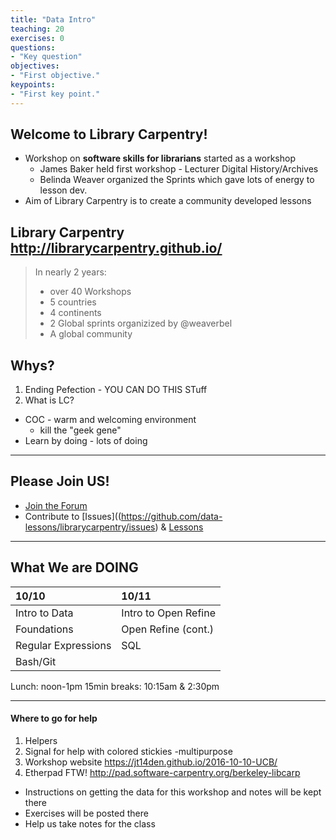 ```yaml
---
title: "Data Intro"
teaching: 20
exercises: 0
questions:
- "Key question"
objectives:
- "First objective."
keypoints:
- "First key point."
---
```



## Welcome to Library Carpentry!

* Workshop on **software skills for librarians** started as a workshop
  * James Baker held first workshop - Lecturer Digital History/Archives
  * Belinda Weaver organized the Sprints which gave lots of energy to lesson dev.
* Aim of Library Carpentry is to create a community developed lessons

## Library Carpentry <http://librarycarpentry.github.io/>

> In nearly 2 years:
> * over 40 Workshops
> * 5 countries
> * 4 continents
> * 2 Global sprints organizized by @weaverbel
> * A global community

## Whys?

1. Ending Pefection - YOU CAN DO THIS STuff
2. What is LC?
  * COC - warm and welcoming environment
    - kill the "geek gene"
  * Learn by doing - lots of doing

---
## Please Join US!

* [Join the Forum](https://gitter.im/weaverbel/LibraryCarpentry)
* Contribute to [Issues]((https://github.com/data-lessons/librarycarpentry/issues) & [Lessons](https://github.com/data-lessons)

---

## What We are DOING

| 10/10               | 10/11               |
|:--------------------|:--------------------|
|Intro to Data        |Intro to Open Refine |
|Foundations          |Open Refine (cont.)  |
|Regular Expressions  |SQL                  |
|Bash/Git             |                     |

Lunch: noon-1pm
15min breaks: 10:15am &  2:30pm

---
#### Where to go for help

1. Helpers
2. Signal for help with colored stickies -multipurpose
3. Workshop website <https://jt14den.github.io/2016-10-10-UCB/>
4. Etherpad FTW! <http://pad.software-carpentry.org/berkeley-libcarp>
  * Instructions on getting the data for this workshop and notes will be kept there
  * Exercises will be posted there
  * Help us take notes for the class
